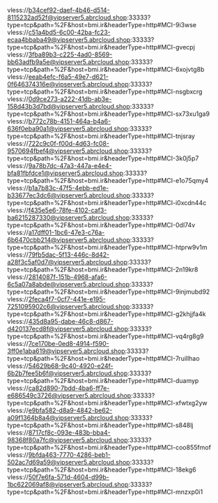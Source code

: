 vless://b34cef92-daef-4b46-d514-8115232ad52f@vipserver5.abrcloud.shop:33333?type=tcp&path=%2F&host=bmi.ir&headerType=http#MCI-9i3wse
vless://c51a4bd5-6c00-42ba-fc23-ecaa4bbaba49@vipserver5.abrcloud.shop:33333?type=tcp&path=%2F&host=bmi.ir&headerType=http#MCI-gvecpj
vless://3fba89b3-c225-4ad0-8569-bb63adfb9a5e@vipserver5.abrcloud.shop:33333?type=tcp&path=%2F&host=bmi.ir&headerType=http#MCI-6xojvtg8b
vless://eeab4efc-f6a5-49e7-d621-0f646374316e@vipserver5.abrcloud.shop:33333?type=tcp&path=%2F&host=bmi.ir&headerType=http#MCI-nsgbxcrg
vless://0d9ce273-a222-41db-ab3e-158d43b3d7bd@vipserver5.abrcloud.shop:33333?type=tcp&path=%2F&host=bmi.ir&headerType=http#MCI-sx73xu1ga9
vless://b772c78b-4151-464a-b4a6-636f0eba90a1@vipserver5.abrcloud.shop:33333?type=tcp&path=%2F&host=bmi.ir&headerType=http#MCI-tnjsray
vless://722c9c0f-f00d-4d63-fc08-9570694fbef4@vipserver5.abrcloud.shop:33333?type=tcp&path=%2F&host=bmi.ir&headerType=http#MCI-3k0j5p7
vless://9a78b7dc-47a3-447a-e4e4-bfa81fbfdce1@vipserver5.abrcloud.shop:33333?type=tcp&path=%2F&host=bmi.ir&headerType=http#MCI-e1o75qmy4
vless://b1a7b83c-47f5-4ebb-ed1e-b33677ec3dc6@vipserver5.abrcloud.shop:33333?type=tcp&path=%2F&host=bmi.ir&headerType=http#MCI-i0xcdn44c
vless://f435e5e6-78fe-4102-caf3-ba6215287330@vipserver5.abrcloud.shop:33333?type=tcp&path=%2F&host=bmi.ir&headerType=http#MCI-0dl74v
vless://a17dff01-1bc6-47e3-c76a-6b6470cbb214@vipserver5.abrcloud.shop:33333?type=tcp&path=%2F&host=bmi.ir&headerType=http#MCI-htprw9v1m
vless://79fb5dac-5f13-446c-8d42-a28f3c5af0d7@vipserver5.abrcloud.shop:33333?type=tcp&path=%2F&host=bmi.ir&headerType=http#MCI-2n19kr8
vless://2814087f-151b-4968-afa6-6c5a07a8abde@vipserver5.abrcloud.shop:33333?type=tcp&path=%2F&host=bmi.ir&headerType=http#MCI-9injmubd92
vless://2feca4f7-0cf7-441e-e195-7251095902c6@vipserver5.abrcloud.shop:33333?type=tcp&path=%2F&host=bmi.ir&headerType=http#MCI-g2khjjfa4k
vless://435d8a95-dabe-46c8-d867-d420137ecd8f@vipserver5.abrcloud.shop:33333?type=tcp&path=%2F&host=bmi.ir&headerType=http#MCI-vq4rg8g9
vless://7ce170be-0ed8-4914-f590-3ff0e1aba619@vipserver5.abrcloud.shop:33333?type=tcp&path=%2F&host=bmi.ir&headerType=http#MCI-7ruillhao
vless://54629b68-9c40-4920-e24f-6b2b7fee5b6f@vipserver5.abrcloud.shop:33333?type=tcp&path=%2F&host=bmi.ir&headerType=http#MCI-duamyp
vless://ca82d890-7bdd-4ba6-ff7e-e686549c3726@vipserver5.abrcloud.shop:33333?type=tcp&path=%2F&host=bmi.ir&headerType=http#MCI-xfwtxg2yw
vless://e9bfa582-d8a9-4842-be62-a09f1364b8a4@vipserver5.abrcloud.shop:33333?type=tcp&path=%2F&host=bmi.ir&headerType=http#MCI-s848lj
vless://8717cf8c-093e-483b-bba4-98368f80a7fc@vipserver5.abrcloud.shop:33333?type=tcp&path=%2F&host=bmi.ir&headerType=http#MCI-coo855fmof
vless://9bfda463-7770-4286-beb1-502ac7d69a59@vipserver5.abrcloud.shop:33333?type=tcp&path=%2F&host=bmi.ir&headerType=http#MCI-18ekg6
vless://50f7e6fa-571d-4604-d99b-1bc622069af8@vipserver5.abrcloud.shop:33333?type=tcp&path=%2F&host=bmi.ir&headerType=http#MCI-mnzxp0i1
